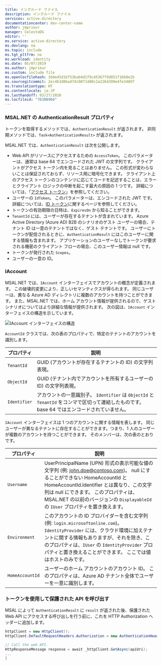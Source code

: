 ```yaml
---
title: インクルード ファイル
description: インクルード ファイル
services: active-directory
documentationcenter: dev-center-name
author: jmprieur
manager: CelesteDG
editor: ''
ms.service: active-directory
ms.devlang: na
ms.topic: include
ms.tgt_pltfrm: na
ms.workload: identity
ms.date: 05/07/2019
ms.author: jmprieur
ms.custom: include file
ms.openlocfilehash: 3d4e45d1bf53bab4d1f9c45367f9d051f1668e2b
ms.sourcegitcommit: 2ec4b3d0bad7dc0071400c2a2264399e4fe34897
ms.translationtype: HT
ms.contentlocale: ja-JP
ms.lasthandoff: 03/27/2020
ms.locfileid: "76308904"
---
```

### <a name="authenticationresult-properties-in-msalnet"></a>MSAL.NET の AuthenticationResult プロパティ

トークンを取得するメソッドでは、`AuthenticationResult` が返されます。 非同期メソッドでは、`Task<AuthenticationResult>` が返されます。

MSAL.NET では、`AuthenticationResult` は次を公開します。

- Web API がリソースにアクセスするための `AccessToken`。 このパラメーターは、通常は base 64 でエンコードされた JWT の文字列です。 クライアントがアクセス トークン内を見ることはありません。 この形式が変わらないことは保証されておらず、リソース用に暗号化できます。 クライアント上のアクセス トークンのコンテンツに応じてコードを記述することは、エラーとクライアント ロジックの中断を起こす最大の原因の 1 つです。 詳細については、「[アクセス トークン](../articles/active-directory/develop/access-tokens.md)」を参照してください。
- ユーザーの `IdToken`。 このパラメーターは、エンコードされた JWT です。 詳細については、[ID トークン](../articles/active-directory/develop/id-tokens.md)に関するページを参照してください。
- トークンの有効期限の日時は、`ExpiresOn` から知ることができます。
- `TenantId` には、ユーザーが存在するテナントが含まれています。 Azure Active Directory (Azure AD) B2B のシナリオのゲスト ユーザーの場合、テナント ID は一意のテナントではなく、ゲスト テナントです。
ユーザーにトークンが配信されるときに、`AuthenticationResult` にはこのユーザーに関する情報も含まれます。 アプリケーションのユーザーなしでトークンが要求される機密のクライアント フローの場合、このユーザー情報は null です。
- トークンが発行された `Scopes`。
- ユーザーの一意の ID。

### <a name="iaccount"></a>IAccount

MSAL.NET では、`IAccount` インターフェイスでアカウントの概念が定義されます。 この破壊的変更により、正しいセマンティクスが得られます。 同じユーザーは、異なる Azure AD ディレクトリに複数のアカウントを持つことができます。 また、MSAL.NET では、ホーム アカウント情報が提供されるので、ゲスト シナリオについてはより詳細な情報が提供されます。
次の図は、`IAccount` インターフェイスの構造を示しています。

![IAccount インターフェイスの構造](https://user-images.githubusercontent.com/13203188/44657759-4f2df780-a9fe-11e8-97d1-1abbffade340.png)

`AccountId` クラスでは、次の表のプロパティで、特定のテナントのアカウントを識別します。

| プロパティ | 説明 |
|----------|-------------|
| `TenantId` | GUID (アカウントが存在するテナントの ID) の文字列表現。 |
| `ObjectId` | GUID (テナント内でアカウントを所有するユーザーの ID) の文字列表現。 |
| `Identifier` | アカウントの一意識別子。 `Identifier` は `ObjectId` と `TenantId` をコンマで区切って連結したものです。 base 64 ではエンコードされていません。 |

`IAccount` インターフェイスは 1 つのアカウントに関する情報を表します。 同じユーザーが異なるテナントに存在することができます。つまり、1 人のユーザーが複数のアカウントを持つことができます。 そのメンバーは、次の表のとおりです。

| プロパティ | 説明 |
|----------|-------------|
| `Username` | UserPrincipalName (UPN) 形式の表示可能な値の文字列 (例: john.doe@contoso.com)。 null にすることができない HomeAccountId と HomeAccountId.Identifier とは異なり、この文字列は null にできます。 このプロパティは、MSAL.NET の以前のバージョンの `DisplayableId` の `IUser` プロパティを置き換えます。 |
| `Environment` | このアカウントの ID プロバイダーを含む文字列 (例: `login.microsoftonline.com`)。 `IdentityProvider` には、クラウド環境に加えテナントに関する情報もありますが、それを除き、このプロパティは、`IUser` の `IdentityProvider` プロパティと置き換えることができます。 ここでは値はホストのみです。 |
| `HomeAccountId` | ユーザーのホーム アカウントのアカウント ID。 このプロパティは、Azure AD テナント全体でユーザーを一意に識別します。 |

### <a name="use-the-token-to-call-a-protected-api"></a>トークンを使用して保護された API を呼び出す

MSAL によって `AuthenticationResult` に `result` が返された後、保護された Web API にアクセスする呼び出しを行う前に、これを HTTP Authorization ヘッダーに追加します。

```csharp
httpClient = new HttpClient();
httpClient.DefaultRequestHeaders.Authorization = new AuthenticationHeaderValue("Bearer", result.AccessToken);

// Call the web API.
HttpResponseMessage response = await _httpClient.GetAsync(apiUri);
...
}
```
